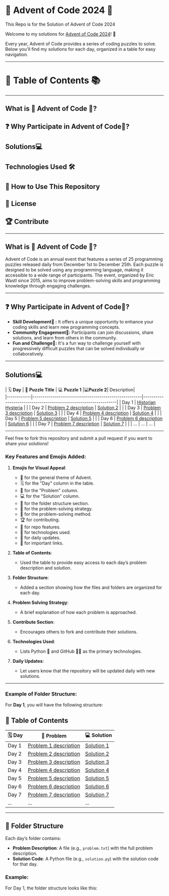  # 🎄 Advent of Code 2024 🎄
This Repo is for the Solution  of Advent of Code 2024

Welcome to my solutions for [Advent of Code 2024](https://adventofcode.com/2024)! 🎉

Every year, Advent of Code provides a series of coding puzzles to solve. Below you'll find my solutions for each day, organized in a table for easy navigation.

---

# 📅 Table of Contents 📚
------------
## What is 🎄 Advent of Code 🎄?
## ❓ Why Participate in Advent of Code🤔?
## Solutions💻
## Technologies Used 🛠️
## 🚀 **How to Use This Repository**
## 📜 License
## 🏆 Contribute

----------


## What is 🎄 Advent of Code 🎄?
Advent of Code is an annual event that features a series of 25 programming puzzles released daily from December 1st to December 25th. Each puzzle is designed to be solved using any programming language, making it accessible to a wide range of participants. The event, organized by Eric Wastl since 2015, aims to improve problem-solving skills and programming knowledge through engaging challenges.

--------
## ❓ Why Participate in Advent of Code🤔?
- **Skill Development🎯 :** It offers a unique opportunity to enhance your coding skills and learn new programming concepts.
- **Community Engagement📅:** Participants can join discussions, share solutions, and learn from others in the community.
- **Fun and Challenge🎯:** It's a fun way to challenge yourself with progressively difficult puzzles that can be solved individually or collaboratively.


----------
## Solutions💻

| 🗓️ **Day** | 📝 **Puzzle Title**                                       | 💻 **Puzzle 1** |💻**Puzzle 2**| Description|                               
|------------|------------------------------------------------------|-----------------------------------------------------------------|
| Day 1      | [Historian Hysteria](Day_1/problem.txt)          |                         |
| Day 2      | [Problem 2 description](Day_2/problem.txt)          | [Solution 2](Day_2/solution.py)               |                   |
| Day 3      | [Problem 3 description](Day_3/problem.txt)          | [Solution 3](Day_3/solution.py)               |                   |
| Day 4      | [Problem 4 description](Day_4/problem.txt)          | [Solution 4](Day_4/solution.py)               |                   |
| Day 5      | [Problem 5 description](Day_5/problem.txt)          | [Solution 5](Day_5/solution.py)               |                   |
| Day 6      | [Problem 6 description](Day_6/problem.txt)          | [Solution 6](Day_6/solution.py)               |                   |
| Day 7      | [Problem 7 description](Day_7/problem.txt)          | [Solution 7](Day_7/solution.py)               |                   |
| ...        | ...                                                  | ...                                            |

---

Feel free to fork this repository and submit a pull request if you want to share your solutions!
### Key Features and Emojis Added:
1. **Emojis for Visual Appeal**:
   - 🎄 for the general theme of Advent.
   - 🗓️ for the "Day" column in the table.
   - 📝 for the "Problem" column.
   - 💻 for the "Solution" column.
   - 📂 for the folder structure section.
   - 🎯 for the problem-solving strategy.
   - 🧩 for the problem-solving method.
   - 🏆 for contributing.
   - 🌟 for repo features.
   - 🤖 for technologies used.
   - 📅 for daily updates.
   - 📌 for important links.

2. **Table of Contents**:
   - Used the table to provide easy access to each day’s problem description and solution.
   
3. **Folder Structure**:
   - Added a section showing how the files and folders are organized for each day.

4. **Problem Solving Strategy**:
   - A brief explanation of how each problem is approached.

5. **Contribute Section**:
   - Encourages others to fork and contribute their solutions.

6. **Technologies Used**:
   - Lists Python 🐍 and GitHub 🧑‍💻 as the primary technologies.

7. **Daily Updates**:
   - Let users know that the repository will be updated daily with new solutions.

---

### Example of Folder Structure:
For **Day 1**, you will have the following structure:


## 📅 Table of Contents

| 🗓️ **Day** | 📝 **Problem**                                       | 💻 **Solution**                                |
|------------|------------------------------------------------------|------------------------------------------------|
| Day 1      | [Problem 1 description](Day_1/problem.txt)          | [Solution 1](Day_1/solution.py)               |
| Day 2      | [Problem 2 description](Day_2/problem.txt)          | [Solution 2](Day_2/solution.py)               |
| Day 3      | [Problem 3 description](Day_3/problem.txt)          | [Solution 3](Day_3/solution.py)               |
| Day 4      | [Problem 4 description](Day_4/problem.txt)          | [Solution 4](Day_4/solution.py)               |
| Day 5      | [Problem 5 description](Day_5/problem.txt)          | [Solution 5](Day_5/solution.py)               |
| Day 6      | [Problem 6 description](Day_6/problem.txt)          | [Solution 6](Day_6/solution.py)               |
| Day 7      | [Problem 7 description](Day_7/problem.txt)          | [Solution 7](Day_7/solution.py)               |
| ...        | ...                                                  | ...                                            |

---

## 📂 Folder Structure

Each day’s folder contains:
- **Problem Description**: A file (e.g., `problem.txt`) with the full problem description.
- **Solution Code**: A Python file (e.g., `solution.py`) with the solution code for that day.

### Example:
For Day 1, the folder structure looks like this:

